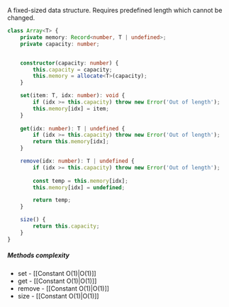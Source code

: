 A fixed-sized data structure. Requires predefined length which cannot be changed. 

```typescript
class Array<T> {
	private memory: Record<number, T | undefined>;
	private capacity: number;


	constructor(capacity: number) {
		this.capacity = capacity;
		this.memory = allocate<T>(capacity);
	}

	set(item: T, idx: number): void {
		if (idx >= this.capacity) throw new Error('Out of length');
		this.memory[idx] = item;
	}
	
	get(idx: number): T | undefined {
		if (idx >= this.capacity) throw new Error('Out of length');
		return this.memory[idx];
	}

	remove(idx: number): T | undefined {
		if (idx >= this.capacity) throw new Error('Out of length');
		
		const temp = this.memory[idx];
		this.memory[idx] = undefined;

		return temp;
	}

	size() {
		return this.capacity;
	}
}
```

##### Methods complexity
- set - [[Constant O(1)|O(1)]]
- get - [[Constant O(1)|O(1)]]
- remove - [[Constant O(1)|O(1)]]
- size - [[Constant O(1)|O(1)]]